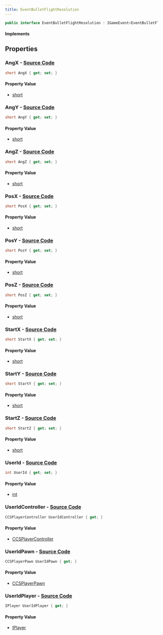 ```yaml
---
title: EventBulletFlightResolution
---
```


```csharp
public interface EventBulletFlightResolution : IGameEvent<EventBulletFlightResolution>
```

#### Implements

## Properties

### **AngX** - [Source Code](https://github.com/swiftly-solution/swiftlys2/blob/main/managed/src/SwiftlyS2.Generated/GameEvents/Interfaces/EventBulletFlightResolution.cs#L57)

```csharp
short AngX { get; set; }
```

#### Property Value

- [short](https://learn.microsoft.com/dotnet/api/system.int16)

### **AngY** - [Source Code](https://github.com/swiftly-solution/swiftlys2/blob/main/managed/src/SwiftlyS2.Generated/GameEvents/Interfaces/EventBulletFlightResolution.cs#L62)

```csharp
short AngY { get; set; }
```

#### Property Value

- [short](https://learn.microsoft.com/dotnet/api/system.int16)

### **AngZ** - [Source Code](https://github.com/swiftly-solution/swiftlys2/blob/main/managed/src/SwiftlyS2.Generated/GameEvents/Interfaces/EventBulletFlightResolution.cs#L67)

```csharp
short AngZ { get; set; }
```

#### Property Value

- [short](https://learn.microsoft.com/dotnet/api/system.int16)

### **PosX** - [Source Code](https://github.com/swiftly-solution/swiftlys2/blob/main/managed/src/SwiftlyS2.Generated/GameEvents/Interfaces/EventBulletFlightResolution.cs#L42)

```csharp
short PosX { get; set; }
```

#### Property Value

- [short](https://learn.microsoft.com/dotnet/api/system.int16)

### **PosY** - [Source Code](https://github.com/swiftly-solution/swiftlys2/blob/main/managed/src/SwiftlyS2.Generated/GameEvents/Interfaces/EventBulletFlightResolution.cs#L47)

```csharp
short PosY { get; set; }
```

#### Property Value

- [short](https://learn.microsoft.com/dotnet/api/system.int16)

### **PosZ** - [Source Code](https://github.com/swiftly-solution/swiftlys2/blob/main/managed/src/SwiftlyS2.Generated/GameEvents/Interfaces/EventBulletFlightResolution.cs#L52)

```csharp
short PosZ { get; set; }
```

#### Property Value

- [short](https://learn.microsoft.com/dotnet/api/system.int16)

### **StartX** - [Source Code](https://github.com/swiftly-solution/swiftlys2/blob/main/managed/src/SwiftlyS2.Generated/GameEvents/Interfaces/EventBulletFlightResolution.cs#L72)

```csharp
short StartX { get; set; }
```

#### Property Value

- [short](https://learn.microsoft.com/dotnet/api/system.int16)

### **StartY** - [Source Code](https://github.com/swiftly-solution/swiftlys2/blob/main/managed/src/SwiftlyS2.Generated/GameEvents/Interfaces/EventBulletFlightResolution.cs#L77)

```csharp
short StartY { get; set; }
```

#### Property Value

- [short](https://learn.microsoft.com/dotnet/api/system.int16)

### **StartZ** - [Source Code](https://github.com/swiftly-solution/swiftlys2/blob/main/managed/src/SwiftlyS2.Generated/GameEvents/Interfaces/EventBulletFlightResolution.cs#L82)

```csharp
short StartZ { get; set; }
```

#### Property Value

- [short](https://learn.microsoft.com/dotnet/api/system.int16)

### **UserId** - [Source Code](https://github.com/swiftly-solution/swiftlys2/blob/main/managed/src/SwiftlyS2.Generated/GameEvents/Interfaces/EventBulletFlightResolution.cs#L37)

```csharp
int UserId { get; set; }
```

#### Property Value

- [int](https://learn.microsoft.com/dotnet/api/system.int32)

### **UserIdController** - [Source Code](https://github.com/swiftly-solution/swiftlys2/blob/main/managed/src/SwiftlyS2.Generated/GameEvents/Interfaces/EventBulletFlightResolution.cs#L22)

```csharp
CCSPlayerController UserIdController { get; }
```

#### Property Value

- [CCSPlayerController](/docs/api/shared/schemadefinitions/ccsplayercontroller)

### **UserIdPawn** - [Source Code](https://github.com/swiftly-solution/swiftlys2/blob/main/managed/src/SwiftlyS2.Generated/GameEvents/Interfaces/EventBulletFlightResolution.cs#L28)

```csharp
CCSPlayerPawn UserIdPawn { get; }
```

#### Property Value

- [CCSPlayerPawn](/docs/api/shared/schemadefinitions/ccsplayerpawn)

### **UserIdPlayer** - [Source Code](https://github.com/swiftly-solution/swiftlys2/blob/main/managed/src/SwiftlyS2.Generated/GameEvents/Interfaces/EventBulletFlightResolution.cs#L31)

```csharp
IPlayer UserIdPlayer { get; }
```

#### Property Value

- [IPlayer](/docs/api/shared/players/iplayer)

